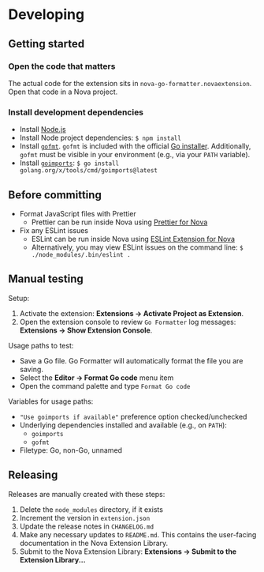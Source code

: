 # Developing

## Getting started

### Open the code that matters

The actual code for the extension sits in `nova-go-formatter.novaextension`. Open that code in a Nova project.

### Install development dependencies

- Install [Node.js](https://nodejs.org/en/download/)
- Install Node project dependencies: `$ npm install`
- Install [`gofmt`](https://pkg.go.dev/cmd/gofmt). `gofmt` is included with the official [Go installer](https://go.dev/dl). Additionally, `gofmt` must be visible in your environment (e.g., via your `PATH` variable).
- Install [`goimports`](https://pkg.go.dev/golang.org/x/tools/cmd/goimports): `$ go install golang.org/x/tools/cmd/goimports@latest`

## Before committing

- Format JavaScript files with Prettier
  - Prettier can be run inside Nova using [Prettier for Nova](https://extensions.panic.com/extensions/alexanderweiss/alexanderweiss.prettier/)
- Fix any ESLint issues
  - ESLint can be run inside Nova using [ESLint Extension for Nova](https://extensions.panic.com/extensions/apexskier/apexskier.eslint/)
  - Alternatively, you may view ESLint issues on the command line: `$ ./node_modules/.bin/eslint . `

## Manual testing

Setup:

1. Activate the extension: **Extensions → Activate Project as Extension**.
1. Open the extension console to review `Go Formatter` log messages: **Extensions → Show Extension Console**.

Usage paths to test:

- Save a Go file. Go Formatter will automatically format the file you are saving.
- Select the **Editor → Format Go code** menu item
- Open the command palette and type `Format Go code`

Variables for usage paths:

- `"Use goimports if available"` preference option checked/unchecked
- Underlying dependencies installed and available (e.g., on `PATH`):
  - `goimports`
  - `gofmt`
- Filetype: Go, non-Go, unnamed

## Releasing

Releases are manually created with these steps:

1. Delete the `node_modules` directory, if it exists
1. Increment the version in `extension.json`
1. Update the release notes in `CHANGELOG.md`
1. Make any necessary updates to `README.md`. This contains the user-facing documentation in the Nova Extension Library.
1. Submit to the Nova Extension Library: **Extensions → Submit to the Extension Library...**
